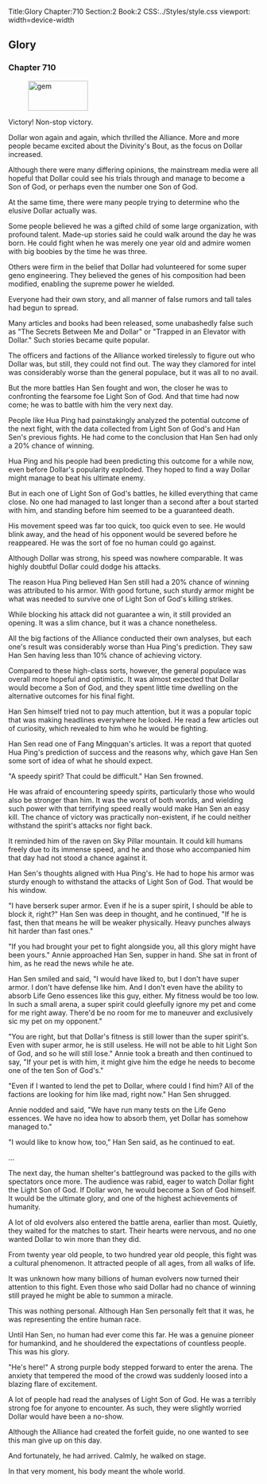 Title:Glory 
Chapter:710 
Section:2 
Book:2 
CSS:../Styles/style.css 
viewport: width=device-width
  
## Glory
### Chapter 710
  
<figure>
	<img src="../Images/gem.gif" alt="gem" id="gem" width="120" height="60" />
</figure>
  

  
Victory! Non-stop victory.

Dollar won again and again, which thrilled the Alliance. More and more people became excited about the Divinity's Bout, as the focus on Dollar increased.

Although there were many differing opinions, the mainstream media were all hopeful that Dollar could see his trials through and manage to become a Son of God, or perhaps even the number one Son of God.

At the same time, there were many people trying to determine who the elusive Dollar actually was.

Some people believed he was a gifted child of some large organization, with profound talent. Made-up stories said he could walk around the day he was born. He could fight when he was merely one year old and admire women with big boobies by the time he was three.

Others were firm in the belief that Dollar had volunteered for some super geno engineering. They believed the genes of his composition had been modified, enabling the supreme power he wielded.

Everyone had their own story, and all manner of false rumors and tall tales had begun to spread.

Many articles and books had been released, some unabashedly false such as "The Secrets Between Me and Dollar" or "Trapped in an Elevator with Dollar." Such stories became quite popular.

The officers and factions of the Alliance worked tirelessly to figure out who Dollar was, but still, they could not find out. The way they clamored for intel was considerably worse than the general populace, but it was all to no avail.

But the more battles Han Sen fought and won, the closer he was to confronting the fearsome foe Light Son of God. And that time had now come; he was to battle with him the very next day.

People like Hua Ping had painstakingly analyzed the potential outcome of the next fight, with the data collected from Light Son of God's and Han Sen's previous fights. He had come to the conclusion that Han Sen had only a 20% chance of winning.

Hua Ping and his people had been predicting this outcome for a while now, even before Dollar's popularity exploded. They hoped to find a way Dollar might manage to beat his ultimate enemy.

But in each one of Light Son of God's battles, he killed everything that came close. No one had managed to last longer than a second after a bout started with him, and standing before him seemed to be a guaranteed death.

His movement speed was far too quick, too quick even to see. He would blink away, and the head of his opponent would be severed before he reappeared. He was the sort of foe no human could go against.

Although Dollar was strong, his speed was nowhere comparable. It was highly doubtful Dollar could dodge his attacks.

The reason Hua Ping believed Han Sen still had a 20% chance of winning was attributed to his armor. With good fortune, such sturdy armor might be what was needed to survive one of Light Son of God's killing strikes.

While blocking his attack did not guarantee a win, it still provided an opening. It was a slim chance, but it was a chance nonetheless.

All the big factions of the Alliance conducted their own analyses, but each one's result was considerably worse than Hua Ping's prediction. They saw Han Sen having less than 10% chance of achieving victory.

Compared to these high-class sorts, however, the general populace was overall more hopeful and optimistic. It was almost expected that Dollar would become a Son of God, and they spent little time dwelling on the alternative outcomes for his final fight.

Han Sen himself tried not to pay much attention, but it was a popular topic that was making headlines everywhere he looked. He read a few articles out of curiosity, which revealed to him who he would be fighting.

Han Sen read one of Fang Mingquan's articles. It was a report that quoted Hua Ping's prediction of success and the reasons why, which gave Han Sen some sort of idea of what he should expect.

"A speedy spirit? That could be difficult." Han Sen frowned.

He was afraid of encountering speedy spirits, particularly those who would also be stronger than him. It was the worst of both worlds, and wielding such power with that terrifying speed really would make Han Sen an easy kill. The chance of victory was practically non-existent, if he could neither withstand the spirit's attacks nor fight back.

It reminded him of the raven on Sky Pillar mountain. It could kill humans freely due to its immense speed, and he and those who accompanied him that day had not stood a chance against it.

Han Sen's thoughts aligned with Hua Ping's. He had to hope his armor was sturdy enough to withstand the attacks of Light Son of God. That would be his window.

"I have berserk super armor. Even if he is a super spirit, I should be able to block it, right?" Han Sen was deep in thought, and he continued, "If he is fast, then that means he will be weaker physically. Heavy punches always hit harder than fast ones."

"If you had brought your pet to fight alongside you, all this glory might have been yours." Annie approached Han Sen, supper in hand. She sat in front of him, as he read the news while he ate.

Han Sen smiled and said, "I would have liked to, but I don't have super armor. I don't have defense like him. And I don't even have the ability to absorb Life Geno essences like this guy, either. My fitness would be too low. In such a small arena, a super spirit could gleefully ignore my pet and come for me right away. There'd be no room for me to maneuver and exclusively sic my pet on my opponent."

"You are right, but that Dollar's fitness is still lower than the super spirit's. Even with super armor, he is still useless. He will not be able to hit Light Son of God, and so he will still lose." Annie took a breath and then continued to say, "If your pet is with him, it might give him the edge he needs to become one of the ten Son of God's."

"Even if I wanted to lend the pet to Dollar, where could I find him? All of the factions are looking for him like mad, right now." Han Sen shrugged.

Annie nodded and said, "We have run many tests on the Life Geno essences. We have no idea how to absorb them, yet Dollar has somehow managed to."

"I would like to know how, too," Han Sen said, as he continued to eat.

…

The next day, the human shelter's battleground was packed to the gills with spectators once more. The audience was rabid, eager to watch Dollar fight the Light Son of God. If Dollar won, he would become a Son of God himself. It would be the ultimate glory, and one of the highest achievements of humanity.

A lot of old evolvers also entered the battle arena, earlier than most. Quietly, they waited for the matches to start. Their hearts were nervous, and no one wanted Dollar to win more than they did.

From twenty year old people, to two hundred year old people, this fight was a cultural phenomenon. It attracted people of all ages, from all walks of life.

It was unknown how many billions of human evolvers now turned their attention to this fight. Even those who said Dollar had no chance of winning still prayed he might be able to summon a miracle.

This was nothing personal. Although Han Sen personally felt that it was, he was representing the entire human race.

Until Han Sen, no human had ever come this far. He was a genuine pioneer for humankind, and he shouldered the expectations of countless people. This was his glory.

"He's here!" A strong purple body stepped forward to enter the arena. The anxiety that tempered the mood of the crowd was suddenly loosed into a blazing flare of excitement.

A lot of people had read the analyses of Light Son of God. He was a terribly strong foe for anyone to encounter. As such, they were slightly worried Dollar would have been a no-show.

Although the Alliance had created the forfeit guide, no one wanted to see this man give up on this day.

And fortunately, he had arrived. Calmly, he walked on stage.

In that very moment, his body meant the whole world.